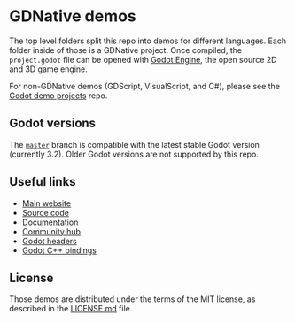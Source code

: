 # GDNative demos

The top level folders split this repo into demos for different languages.
Each folder inside of those is a GDNative project. Once compiled, the
`project.godot` file can be opened with
[Godot Engine](https://godotengine.org), the open source 2D and 3D game engine.

For non-GDNative demos (GDScript, VisualScript, and C#), please see the
[Godot demo projects](https://github.com/godotengine/godot-demo-projects/) repo.

## Godot versions

The [`master`](https://github.com/godotengine/gdnative-demos) branch
is compatible with the latest stable Godot version (currently 3.2).
Older Godot versions are not supported by this repo.

## Useful links

- [Main website](https://godotengine.org)
- [Source code](https://github.com/godotengine/godot)
- [Documentation](http://docs.godotengine.org)
- [Community hub](https://godotengine.org/community)
- [Godot headers](https://github.com/godotengine/godot_headers)
- [Godot C++ bindings](https://github.com/godotengine/godot-cpp)

## License

Those demos are distributed under the terms of the MIT license, as
described in the [LICENSE.md](LICENSE.md) file.
